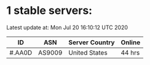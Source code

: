 # 1 stable servers:

Latest update at: Mon Jul 20 16:10:12 UTC 2020

| ID | ASN | Server Country | Online |
| -- | --- | -------------- | ------ |
| #.AA0D | AS9009 | United States | 44 hrs |

